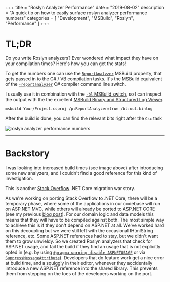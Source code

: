 +++
title = "Roslyn Analyzer Performance"
date = "2019-08-02"
description = "A quick tip on how to easily surface roslyn analyzer performance numbers"
categories = [ "Development", "MSBuild", "Roslyn", "Performance" ]
+++

# TL;DR

Do you write Roslyn analyzers? Ever wondered what impact they have on your compilation times? Here's how you can get the stats!

To get the numbers one can use the [`ReportAnalyzer`](https://github.com/microsoft/msbuild/blob/vs16.0/src/Tasks/Microsoft.CSharp.CurrentVersion.targets#L286) MSBuild property, that gets passed in to the C# / VB compilation tasks.
It's the MSBuild equivalent of the [`-reportanalyzer`](https://docs.microsoft.com/en-us/dotnet/csharp/language-reference/compiler-options/listed-alphabetically) C# compiler command line switch.

I usually use it in combination with the [`-bl` MSBuild switch](https://github.com/Microsoft/msbuild/blob/master/documentation/wiki/Binary-Log.md), so I can inspect the output with the the excellent [MSBuild Binary and Structured Log Viewer](http://www.msbuildlog.com/).

```bash
msbuild Your/Project.csproj /p:ReportAnalyzer=true /bl:out.binlog
```

After the build is done, you can find the relevant bits right after the `Csc` task

![roslyn analyzer performance numbers](https://i.stack.imgur.com/TN04A.png)

----

# Backstory

I was looking into increased build times (see image above) after introducing some new analyzers, and I couldn't find a good reference for this kind of investigation.

This is another [Stack Overflow](https://stackoverflow.com/) .NET Core migration war story.

As we're working on porting Stack Overflow to .NET Core, there will be a temporary phase, where some of the applications in our codebase will run on ASP.NET MVC, while others will already be ported to ASP.NET CORE (see my previous [blog post](https://m0sa.net/posts/2019-02-msbuild-global-properties-defineconstants/)).
For our domain logic and data models this means that they will have to be compiled against both.
The most simple way to achieve this is if they don't depend on ASP.NET at all.
We've worked hard on this decoupling but we were still left with the occasional IHtmlString reference, etc.
Some ASP.NET references had to stay, but we didn't want them to grow unwieldy.
So we created Roslyn analyzers that check for ASP.NET usage, and fail the build if they find an usage that is not explicitly opted in (e.g. by using [`#pragma warning disable ASPNETUSAGE`](https://docs.microsoft.com/en-us/dotnet/csharp/language-reference/preprocessor-directives/preprocessor-pragma-warning) or via [`SuppressMessageAttribute`](https://docs.microsoft.com/en-us/dotnet/api/system.diagnostics.codeanalysis.suppressmessageattribute)).
Developers that do feature work get a nice error at build time, and a squiggly in their editor, whenever they accidentally introduce a new ASP.NET reference into the shared library.
This prevents them from stepping on the toes of the developers working on the port.
